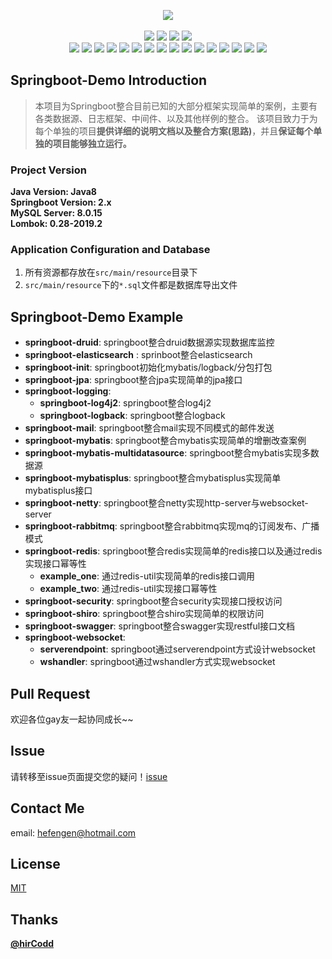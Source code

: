 <p align="center">
    <img src="https://javanorth-1251602255.cos.ap-chengdu.myqcloud.com/img/github/springboot-demo/logo.png"/><br><br>
    <img src="https://img.shields.io/badge/Build--Project-Success-brightgreen">
    <img src="https://img.shields.io/badge/Java--Version-Java8-yellow">
    <img src="https://img.shields.io/badge/Springboot-2.x-brightgreen">
    <img src="https://img.shields.io/badge/MySQL--Server-8.0.15-orange"><br>
    <img src="https://img.shields.io/badge/-druid-orange">
    <img src="https://img.shields.io/badge/-jpa-orange">
    <img src="https://img.shields.io/badge/-elasticsearch-orange">
    <img src="https://img.shields.io/badge/-log4j2-orange">
    <img src="https://img.shields.io/badge/-logback-orange">
    <img src="https://img.shields.io/badge/-mail-orange">
    <img src="https://img.shields.io/badge/-mybatis-orange">
    <img src="https://img.shields.io/badge/-mybatisplus-orange">
    <img src="https://img.shields.io/badge/-netty-orange">
    <img src="https://img.shields.io/badge/-rabbitmq-orange">
    <img src="https://img.shields.io/badge/-redis-orange">
    <img src="https://img.shields.io/badge/-securtity-orange">
    <img src="https://img.shields.io/badge/-shiro-orange">
    <img src="https://img.shields.io/badge/-swagger-orange">
    <img src="https://img.shields.io/badge/-websocket_serverendpoint-orange">
    <img src="https://img.shields.io/badge/-websocket_wshandler-orange">
</p>

## Springboot-Demo Introduction
> 本项目为Springboot整合目前已知的大部分框架实现简单的案例，主要有各类数据源、日志框架、中间件、以及其他样例的整合。
> 该项目致力于为每个单独的项目**提供详细的说明文档以及整合方案(思路)**，并且**保证每个单独的项目能够独立运行。**

### Project Version
**Java Version: Java8**<br>
**Springboot Version: 2.x**<br>
**MySQL Server: 8.0.15**<br>
**Lombok: 0.28-2019.2**

### Application Configuration and Database
1. 所有资源都存放在`src/main/resource`目录下
2. `src/main/resource`下的`*.sql`文件都是数据库导出文件

## Springboot-Demo Example
* **springboot-druid**: springboot整合druid数据源实现数据库监控
* **springboot-elasticsearch** : sprinboot整合elasticsearch
* **springboot-init**: springboot初始化mybatis/logback/分包打包
* **springboot-jpa**: springboot整合jpa实现简单的jpa接口
* **springboot-logging**: 
    * **springboot-log4j2**: springboot整合log4j2
    * **springboot-logback**: springboot整合logback
* **springboot-mail**: springboot整合mail实现不同模式的邮件发送
* **springboot-mybatis**: springboot整合mybatis实现简单的增删改查案例
* **springboot-mybatis-multidatasource**: springboot整合mybatis实现多数据源
* **springboot-mybatisplus**: springboot整合mybatisplus实现简单mybatisplus接口
* **springboot-netty**: springboot整合netty实现http-server与websocket-server
* **springboot-rabbitmq**: springboot整合rabbitmq实现mq的订阅发布、广播模式
* **springboot-redis**: springboot整合redis实现简单的redis接口以及通过redis实现接口幂等性
    * **example_one**: 通过redis-util实现简单的redis接口调用
    * **example_two**: 通过redis-util实现接口幂等性
* **springboot-security**: springboot整合security实现接口授权访问
* **springboot-shiro**: springboot整合shiro实现简单的权限访问
* **springboot-swagger**: springboot整合swagger实现restful接口文档
* **springboot-websocket**: 
    * **serverendpoint**: springboot通过serverendpoint方式设计websocket
    * **wshandler**: springboot通过wshandler方式实现websocket

## Pull Request
欢迎各位gay友一起协同成长~~

## Issue
请转移至issue页面提交您的疑问！[issue](https://github.com/hirCodd/springboot-demo/issues)

## Contact Me
email: hefengen@hotmail.com

## License
[MIT](https://github.com/hirCodd/springboot-demo/blob/master/LICENSE)

## Thanks
**[@hirCodd](https://github.com/hirCodd)**
